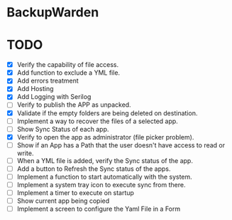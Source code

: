 # BackupWarden

# TODO
- [x] Verify the capability of file access.
- [x] Add function to exclude a YML file.
- [x] Add errors treatment
- [x] Add Hosting
- [x] Add Logging with Serilog
- [ ] Verify to publish the APP as unpacked.
- [x] Validate if the empty folders are being deleted on destination.
- [ ] Implement a way to recover the files of a selected app.
- [ ] Show Sync Status of each app.
- [x] Verify to open the app as administrator (file picker problem).
- [ ] Show if an App has a Path that the user doesn't have access to read or write.
- [ ] When a YML file is added, verify the Sync status of the app.
- [ ] Add a button to Refresh the Sync status of the apps.
- [ ] Implement a function to start automatically with the system.
- [ ] Implement a system tray icon to execute sync from there.
- [ ] Implement a timer to execute on startup
- [ ] Show current app being copied
- [ ] Implement a screen to configure the Yaml File in a Form
